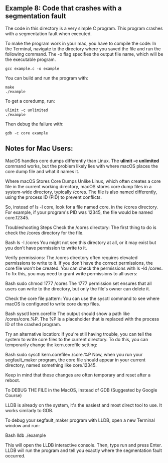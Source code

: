 ## Example 8: Code that crashes with a segmentation fault

The code in this directory is a very simple C program.  This program crashes
with a segmentation fault when executed.

To make the program work in your mac, you have to compile the code: 
In the Terminal, navigate to the directory where you saved the file and run the following command. The -o flag specifies the output file name, which will be the executable program.
```
gcc example.c -o example
```

You can build and run the program with:

```
make
./example 
```

To get a coredump, run:
```
ulimit -c unlimited
./example 
```

Then debug the failure with:
```
gdb -c core example
```
## Notes for Mac Users:
MacOS handles core dumps differently than Linux. 
The **ulimit -c unlimited** command works, but the problem likely lies with where macOS places the core dump file and what it names it.

Where macOS Stores Core Dumps
Unlike Linux, which often creates a core file in the current working directory, macOS stores core dump files in a system-wide directory, typically /cores. The file is also named differently, using the process ID (PID) to prevent conflicts.

So, instead of ls -l core, look for a file named core.<PID> in the /cores directory. 
For example, if your program's PID was 12345, the file would be named core.12345.

Troubleshooting Steps
Check the /cores directory: The first thing to do is check the /cores directory for the file.

Bash
ls -l /cores
You might not see this directory at all, or it may exist but you don't have permission to write to it.

Verify permissions: The /cores directory often requires elevated permissions to write to it. If you don't have the correct permissions, the core file won't be created. You can check the permissions with ls -ld /cores. To fix this, you may need to grant write permissions to all users:

Bash
sudo chmod 1777 /cores
The 1777 permission set ensures that all users can write to the directory, but only the file's owner can delete it.

Check the core file pattern: You can use the sysctl command to see where macOS is configured to write core dump files.

Bash
sysctl kern.corefile
The output should show a path like /cores/core.%P. The %P is a placeholder that is replaced with the process ID of the crashed program.

Try an alternative location: If you're still having trouble, you can tell the system to write core files to the current directory. To do this, you can temporarily change the kern.corefile setting:

Bash
sudo sysctl kern.corefile=./core.%P
Now, when you run your segfault_maker program, the core file should appear in your current directory, named something like core.12345.

Keep in mind that these changes are often temporary and reset after a reboot.

To DEBUG THE FILE in the MacOS, instead of GDB (Suggested by Google Course)

LLDB is already on the system, it's the easiest and most direct tool to use. It works similarly to GDB.

To debug your segfault_maker program with LLDB, open a new Terminal window and run:

Bash
lldb ./example

This will open the LLDB interactive console. Then, type run and press Enter. LLDB will run the program and tell you exactly where the segmentation fault occurred.


